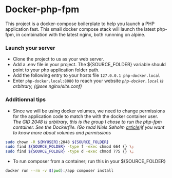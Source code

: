 # Docker-php-fpm

This project is a docker-compose boilerplate to help you launch a PHP application fast. This small docker compose stack will launch the latest php-fpm, in combination with the latest nginx, both runnning on alpine.

### Launch your server

* Clone the project to us as your web server.
* Add a .env file in your project. The ${SOURCE_FOLDER} variable should point to your php application folder path.
* Add the following entry to your hosts file `127.0.0.1 php-docker.local`
* Enter `php-docker.local:8080` to reach your website
*`php-docker.local` is arbitrary, (@see nginx/site.conf)*

### Additionnal tips
* Since we will be using docker volumes, we need to change permissions for the application code to match the with the docker container user. _The GID 2048 is arbitrary, this is the group I chose to run the php-fpm container. See the Dockerfile. (Go read Niels Søholm [article](https://medium.com/@nielssj/docker-volumes-and-file-system-permissions-772c1aee23ca))if you want to know more about volumes and permissions_
```sh
sudo chown -R ${MYUSER}:2048 ${SOURCE_FOLDER}
sudo find ${SOURCE_FOLDER} -type f -exec chmod 664 {} \;
sudo find ${SOURCE_FOLDER} -type d -exec chmod 775 {} \; 
```

* To run composer from a container; run this in your ${SOURCE_FOLDER}
```sh
docker run --rm -v $(pwd):/app composer install
```